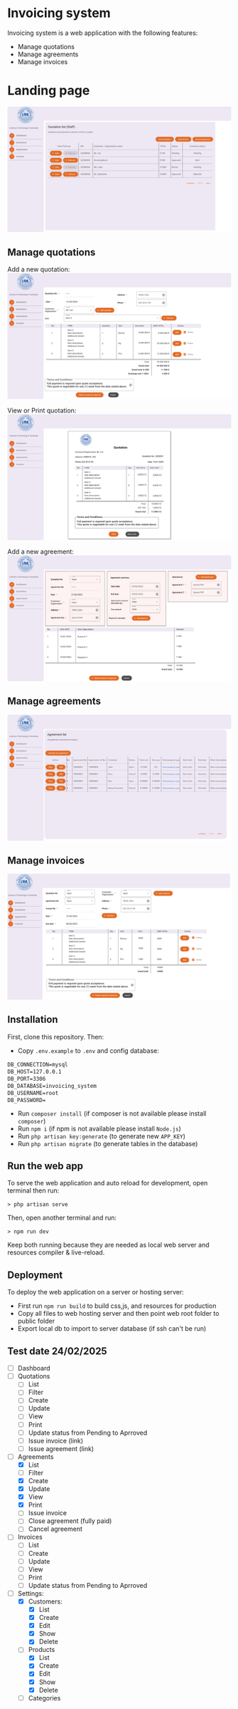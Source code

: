 # Invoicing system
Invoicing system is a web application with the following features:
- Manage quotations
- Manage agreements
- Manage invoices

# Landing page
![Homepage](docs/img/homepage.jpg)

## Manage quotations
Add a new quotation:
![Add quotation](docs/img/add_quotation.jpg)

View or Print quotation:
![View quotation](docs/img/view_quotation.png)

Add a new agreement:
![Add agreement](docs/img/add_agreement.png)

## Manage agreements
![Agreements](docs/img/agreements.png)

## Manage invoices
![Invoices](docs/img/add_invoice.jpg)

## Installation
First, clone this repository. Then:
- Copy `.env.example` to `.env` and config database:
```ru
DB_CONNECTION=mysql
DB_HOST=127.0.0.1
DB_PORT=3306
DB_DATABASE=invoicing_system
DB_USERNAME=root
DB_PASSWORD=
```
- Run `composer install` (if composer is not available please install `composer`)
- Run `npm i` (if npm is not available please install `Node.js`)
- Run `php artisan key:generate` (to generate new `APP_KEY`)
- Run `php artisan migrate` (to generate tables in the database)

## Run the web app
To serve the web application and auto reload for development, open terminal then run:
```
> php artisan serve
```
Then, open another terminal and run:
```
> npm run dev
```
Keep both running because they are needed as local web server and resources compiler & live-reload.

## Deployment
To deploy the web application on a server or hosting server:
- First run `npm run build` to build css,js, and resources for production
- Copy all files to web hosting server and then point web root folder to public folder
- Export local db to import to server database (if ssh can't be run)

## Test date 24/02/2025
- [ ] Dashboard
- [ ] Quotations
  - [ ] List
  - [ ] Filter
  - [ ] Create
  - [ ] Update
  - [ ] View
  - [ ] Print
  - [ ] Update status from Pending to Aprroved
  - [ ] Issue invoice (link)
  - [ ] Issue agreement (link)
- [ ] Agreements
  - [x] List
  - [ ] Filter
  - [x] Create
  - [x] Update
  - [x] View
  - [x] Print
  - [ ] Issue invoice
  - [ ] Close agreement (fully paid)
  - [ ] Cancel agreement
- [ ] Invoices
  - [ ] List
  - [ ] Create
  - [ ] Update
  - [ ] View
  - [ ] Print
  - [ ] Update status from Pending to Aprroved
- [ ] Settings:
  - [x] Customers:
    - [x] List
    - [x] Create
    - [x] Edit
    - [x] Show
    - [x] Delete
  - [ ] Products
    - [x] List
    - [x] Create
    - [x] Edit
    - [x] Show
    - [x] Delete
  - [ ] Categories